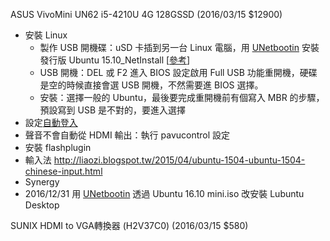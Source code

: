 ASUS VivoMini UN62  i5-4210U 4G 128GSSD (2016/03/15 $12900)
* 安裝 Linux
	* 製作 USB 開機碟：uSD 卡插到另一台 Linux 電腦，用 [UNetbootin](http://unetbootin.github.io/) 安裝發行版 Ubuntu 15.10_NetInstall [[參考](http://lirobo.blogspot.tw/2014/06/asus-nb-pu301la-lubuntu-1404.html)]
	* USB 開機：DEL 或 F2 進入 BIOS 設定啟用 Full USB 功能重開機，硬碟是空的時候直接會選 USB 開機，不然需要進 BIOS 選擇。
	* 安裝：選擇一般的 Ubuntu，最後要完成重開機前有個寫入 MBR 的步驟，預設寫到 USB 是不對的，要進入選擇
* 設定[自動登入](https://help.ubuntu.com/community/Lubuntu/Boot_Install_Login)
* 聲音不會自動從 HDMI 輸出：執行 pavucontrol 設定
* 安裝 flashplugin
* 輸入法 http://liaozi.blogspot.tw/2015/04/ubuntu-1504-ubuntu-1504-chinese-input.html
* Synergy
* 2016/12/31 用 [UNetbootin](http://unetbootin.github.io/) 透過 Ubuntu 16.10 mini.iso 改安裝 Lubuntu Desktop

SUNIX HDMI to VGA轉換器 (H2V37C0) (2016/03/15 $580)
